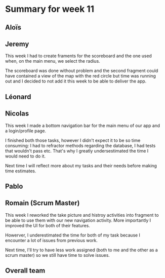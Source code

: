# Summary for week 11


## Aloïs 



## Jeremy

This week I had to create framents for the scoreboard and the one used when, on the main menu, we select the radius.

The scoreboard was done without problem and the second fragment could have contained a view of the map with the red circle but time was running out and I decided to not add it this week to be able to deliver the app.

## Léonard 



## Nicolas 

This week I made a bottom navigation bar for the main menu of our app and a login/profile page.

I finished both those tasks, however I didn't expect it to be so time consuming: I had to refractor methods regarding the database, I had tests that wouldn't pass etc. That's why I greatly undersestimated the time I would need to do it.

Next time I will reflect more about my tasks and their needs before making time estimates.

## Pablo 



## Romain (Scrum Master)

This week I reworked the take picture and histroy activities into fragment to be able to use them with our new navigation activity. More importantly I improved the UI for both of their features.

Howerver, I underestimated the time for both of my task because I encounter a lot of issues from previous work.

Next time, I'll try to have less work assigned (both to me and the other as a scrum master) so we still have time to solve issues.


## Overall team
